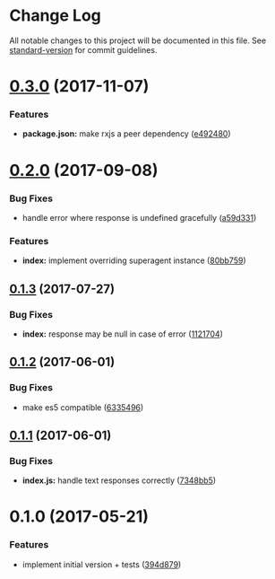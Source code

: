 # Change Log

All notable changes to this project will be documented in this file. See [standard-version](https://github.com/conventional-changelog/standard-version) for commit guidelines.

<a name="0.3.0"></a>
# [0.3.0](https://github.com/Kriegslustig/orq-superagent/compare/v0.2.0...v0.3.0) (2017-11-07)


### Features

* **package.json:** make rxjs a peer dependency ([e492480](https://github.com/Kriegslustig/orq-superagent/commit/e492480))



<a name="0.2.0"></a>
# [0.2.0](https://github.com/Kriegslustig/orq-superagent/compare/v0.1.3...v0.2.0) (2017-09-08)


### Bug Fixes

* handle error where response is undefined gracefully ([a59d331](https://github.com/Kriegslustig/orq-superagent/commit/a59d331))


### Features

* **index:** implement overriding superagent instance ([80bb759](https://github.com/Kriegslustig/orq-superagent/commit/80bb759))



<a name="0.1.3"></a>
## [0.1.3](https://github.com/Kriegslustig/orq-superagent/compare/v0.1.2...v0.1.3) (2017-07-27)


### Bug Fixes

* **index:** response may be null in case of error ([1121704](https://github.com/Kriegslustig/orq-superagent/commit/1121704))



<a name="0.1.2"></a>
## [0.1.2](https://github.com/Kriegslustig/orq-superagent/compare/v0.1.1...v0.1.2) (2017-06-01)


### Bug Fixes

* make es5 compatible ([6335496](https://github.com/Kriegslustig/orq-superagent/commit/6335496))



<a name="0.1.1"></a>
## [0.1.1](https://github.com/Kriegslustig/orq-superagent/compare/v0.1.0...v0.1.1) (2017-06-01)


### Bug Fixes

* **index.js:** handle text responses correctly ([7348bb5](https://github.com/Kriegslustig/orq-superagent/commit/7348bb5))



<a name="0.1.0"></a>
# 0.1.0 (2017-05-21)


### Features

* implement initial version + tests ([394d879](https://github.com/Kriegslustig/orq-superagent/commit/394d879))
